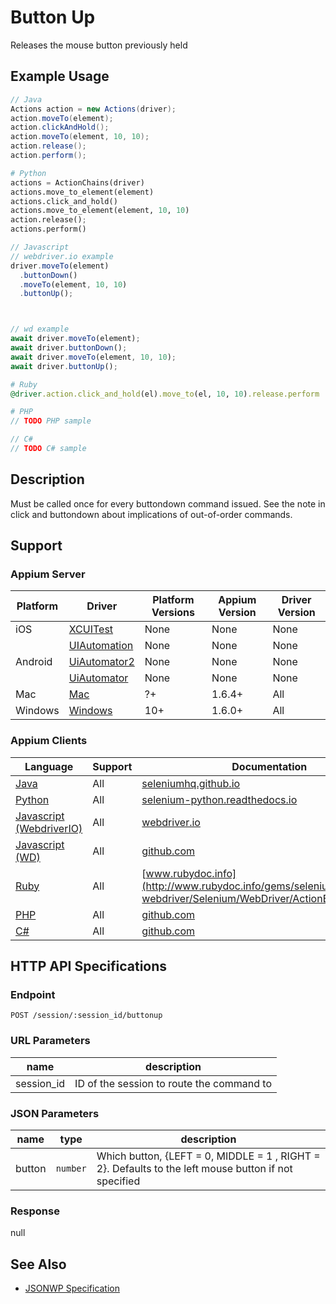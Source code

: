 # Button Up

Releases the mouse button previously held

## Example Usage

```java
// Java
Actions action = new Actions(driver);
action.moveTo(element);
action.clickAndHold();
action.moveTo(element, 10, 10);
action.release();
action.perform();

```

```python
# Python
actions = ActionChains(driver)
actions.move_to_element(element)
actions.click_and_hold()
actions.move_to_element(element, 10, 10)
action.release();
actions.perform()

```

```javascript
// Javascript
// webdriver.io example
driver.moveTo(element)
  .buttonDown()
  .moveTo(element, 10, 10)
  .buttonUp();



// wd example
await driver.moveTo(element);
await driver.buttonDown();
await driver.moveTo(element, 10, 10);
await driver.buttonUp();

```

```ruby
# Ruby
@driver.action.click_and_hold(el).move_to(el, 10, 10).release.perform

```

```php
# PHP
// TODO PHP sample

```

```csharp
// C#
// TODO C# sample

```

## Description

Must be called once for every buttondown command issued. See the note in click and buttondown about implications of out-of-order commands.

## Support

### Appium Server

| Platform | Driver                                                   | Platform Versions | Appium Version | Driver Version |
| -------- | -------------------------------------------------------- | ----------------- | -------------- | -------------- |
| iOS      | [XCUITest](/docs/en/drivers/ios-xcuitest.md)             | None              | None           | None           |
|          | [UIAutomation](/docs/en/drivers/ios-uiautomation.md)     | None              | None           | None           |
| Android  | [UiAutomator2](/docs/en/drivers/android-uiautomator2.md) | None              | None           | None           |
|          | [UiAutomator](/docs/en/drivers/android-uiautomator.md)   | None              | None           | None           |
| Mac      | [Mac](/docs/en/drivers/mac.md)                           | ?+                | 1.6.4+         | All            |
| Windows  | [Windows](/docs/en/drivers/windows.md)                   | 10+               | 1.6.0+         | All            |

### Appium Clients

| Language                                                             | Support | Documentation                                                                                                                                 |
| -------------------------------------------------------------------- | ------- | --------------------------------------------------------------------------------------------------------------------------------------------- |
| [Java](https://github.com/appium/java-client/releases/latest)        | All     | [seleniumhq.github.io](https://seleniumhq.github.io/selenium/docs/api/java/org/openqa/selenium/interactions/Actions.html#clickAndHold--)      |
| [Python](https://github.com/appium/python-client/releases/latest)    | All     | [selenium-python.readthedocs.io](http://selenium-python.readthedocs.io/api.html#selenium.webdriver.common.action_chains.ActionChains.release) |
| [Javascript (WebdriverIO)](http://webdriver.io/index.html)           | All     | [webdriver.io](http://webdriver.io/api/protocol/buttonUp.html)                                                                                |
| [Javascript (WD)](https://github.com/admc/wd/releases/latest)        | All     | [github.com](https://github.com/admc/wd/blob/master/lib/commands.js#L1645)                                                                    |
| [Ruby](https://github.com/appium/ruby_lib/releases/latest)           | All     | [www.rubydoc.info](http://www.rubydoc.info/gems/selenium-webdriver/Selenium/WebDriver/ActionBuilder:release)                                  |
| [PHP](https://github.com/appium/php-client/releases/latest)          | All     | [github.com](https://github.com/appium/php-client/)                                                                                           |
| [C#](https://github.com/appium/appium-dotnet-driver/releases/latest) | All     | [github.com](https://github.com/appium/appium-dotnet-driver/)                                                                                 |

## HTTP API Specifications

### Endpoint

`POST /session/:session_id/buttonup`

### URL Parameters

| name       | description                               |
| ---------- | ----------------------------------------- |
| session_id | ID of the session to route the command to |

### JSON Parameters

| name   | type     | description                                                                                          |
| ------ | -------- | ---------------------------------------------------------------------------------------------------- |
| button | `number` | Which button, {LEFT = 0, MIDDLE = 1 , RIGHT = 2}. Defaults to the left mouse button if not specified |

### Response

null

## See Also

* [JSONWP Specification](https://github.com/SeleniumHQ/selenium/wiki/JsonWireProtocol#sessionsessionidbuttonup)
